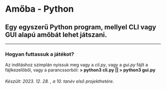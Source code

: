 # Amőba - Python
## Egy egyszerű Python program, mellyel CLI vagy GUI alapú amőbát lehet játszani.

***

### Hogyan futtassuk a játékot?

Az indításhoz szimplán nyissuk meg vagy a *cli.py*, vagy a *gui.py* fájlt a fájlkezelőből,
vagy a parancssorból: **> python3 cli.py || > python3 gui.py**

###### Készült:  2023. 12. 28. , a 10. tanév első projekthetére.